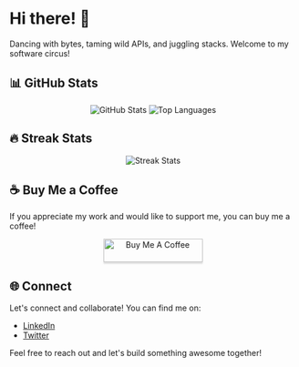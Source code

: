 # Hi there! 👋

Dancing with bytes, taming wild APIs, and juggling stacks. Welcome to my software circus!

## 📊 GitHub Stats

<div align="center">
  <img src="https://github-readme-stats.vercel.app/api?username=vitamin33&hide=contribs&theme=merko" alt="GitHub Stats" />
  <img src="https://github-readme-stats.vercel.app/api/top-langs/?username=vitamin33&theme=merko&layout=compact" alt="Top Languages" />
</div>

## 🔥 Streak Stats

<div align="center">
  <img src="https://github-readme-streak-stats.herokuapp.com/?user=vitamin33&theme=merko" alt="Streak Stats" />
</div>

## ☕️ Buy Me a Coffee

If you appreciate my work and would like to support me, you can buy me a coffee!

<div align="center">
  <a href="https://www.buymeacoffee.com/futuristicCowboy" target="_blank">
    <img src="https://www.buymeacoffee.com/assets/img/custom_images/orange_img.png" alt="Buy Me A Coffee" style="height: 41px !important;width: 174px !important;box-shadow: 0px 3px 2px 0px rgba(190, 190, 190, 0.5) !important;-webkit-box-shadow: 0px 3px 2px 0px rgba(190, 190, 190, 0.5) !important;" />
  </a>
</div>

## 🌐 Connect

Let's connect and collaborate! You can find me on:

- [LinkedIn](https://www.linkedin.com/in/vitalii-serbyn-b517a083/)
- [Twitter](https://twitter.com/B_serbin)

Feel free to reach out and let's build something awesome together!


